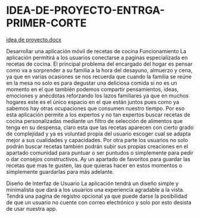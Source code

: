 # IDEA-DE-PROYECTO-ENTRGA-PRIMER-CORTE
[idea de proyecto.docx](https://github.com/miguelmurillo54/IDEA-DE-PROYECTO-ENTRGA-PRIMER-CORTE/files/10889846/idea.de.proyecto.docx)

Desarrollar una aplicación móvil de recetas de cocina 
Funcionamiento
La aplicación permitirá a los usuarios conectarse a paginas especializada en recetas de cocina.
El principal problema del encargado del hogar es pensar como va a sorprender a su familia a la hora del desayuno, almuerzo y cena, ya que en varias ocasiones se nos recuerda que cuando la familia se reúne en la mesa no solo es para degustar una deliciosa comida si no es un momento en el que también podemos compartir pensamientos, ideas, emociones y anécdotas reforzando los lazos familiares ya que en muchos hogares este es el único espacio en el que están juntos pues como ya sabemos hay otras ocupaciones que consumen nuestro tiempo.
Por eso esta aplicación permite a los expertos y no tan expertos buscar recetas de cocina personalizadas mediante un filtro de selección de alimentos que tenga en su despensa, claro esta que las recetas aparecen con cierto grado de complejidad y ya es voluntad propia del usuario escoger cual se adapta mejor a sus cualidades y capacidades.
Por otra parte los usuarios no solo podrán buscar recetas también podrán subir sus propias creaciones en el apartado comunidad para puntuar o ser puntudos o simplemente para pedir o dar consejos constructivos.
Ay un apartado de favoritos para guardar las recetas que mas te gusten, las que quieras hacer en estos momentos o simplemente guardarlas para más adelante.

Diseño de Interfaz de Usuario 
La aplicación tendrá un diseño simple y minimalista que dará a los usuarios una experiencia agradable a la vista.
Tendrá una pagina de registro opcional ya que puede darse la posibilidad de que un usuario no cuente con correo electrónico y solo por esto desista de usar nuestra app.
